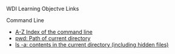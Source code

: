 WDI Learning Objectve Links

Command Line
* [A-Z Index of the command line](http://ss64.com/osx/)
* [pwd: Path of current directory](http://ss64.com/osx/pwd.html)
* [ls -a:  contents in the current directory (including hidden files)](http://ss64.com/osx/ls.html)